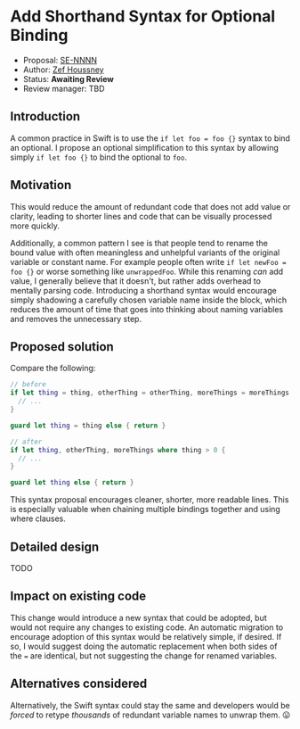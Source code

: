 # Add Shorthand Syntax for Optional Binding

* Proposal: [SE-NNNN](https://github.com/apple/swift-evolution/proposals/NNNN-optional-binding-shorthand.md)
* Author: [Zef Houssney](https://github.com/zef)
* Status: **Awaiting Review**
* Review manager: TBD

## Introduction

A common practice in Swift is to use the `if let foo = foo {}` syntax to bind an
optional. I propose an optional simplification to this syntax by allowing simply
`if let foo {}` to bind the optional to `foo`.


## Motivation

This would reduce the amount of redundant code that does not add value or
clarity, leading to shorter lines and code that can be visually processed more
quickly.

Additionally, a common pattern I see is that people tend to rename the bound
value with often meaningless and unhelpful variants of the original variable or
constant name. For example people often write `if let newFoo = foo {}` or worse
something like `unwrappedFoo`. While this renaming _can_ add value, I generally
believe that it doesn't, but rather adds overhead to mentally parsing code.
Introducing a shorthand syntax would encourage simply shadowing a carefully
chosen variable name inside the block, which reduces the amount of time that
goes into thinking about naming variables and removes the unnecessary step.


## Proposed solution

Compare the following:
```swift
// before
if let thing = thing, otherThing = otherThing, moreThings = moreThings where thing > 0 {
  // ...
}

guard let thing = thing else { return }

// after
if let thing, otherThing, moreThings where thing > 0 {
  // ...
}

guard let thing else { return }

```

This syntax proposal encourages cleaner, shorter, more readable lines. This is especially
valuable when chaining multiple bindings together and using where clauses.

## Detailed design

TODO


## Impact on existing code

This change would introduce a new syntax that could be adopted, but would not
require any changes to existing code. An automatic migration to encourage
adoption of this syntax would be relatively simple, if desired. If so, I would
suggest doing the automatic replacement when both sides of the `=` are
identical, but not suggesting the change for renamed variables.


## Alternatives considered

Alternatively, the Swift syntax could stay the same and developers would be
_forced_ to retype _thousands_ of redundant variable names to unwrap them. :stuck_out_tongue:

